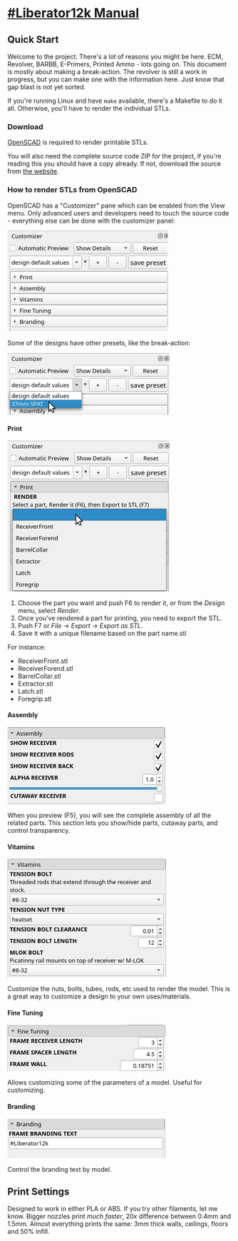 # [\#Liberator12k Manual](index.html)
## Quick Start

Welcome to the project. There's a lot of reasons you might be here. ECM, Revolver, BARBB, E-Primers, Printed Ammo - lots going on. This document is mostly about making a break-action. The revolver is still a work in progress, but you can make one with the information here. Just know that gap blast is not yet sorted.

If you're running Linux and have `make` available, there's a Makefile to do it all. Otherwise, you'll have to render the individual STLs.

### Download
[OpenSCAD](http://www.openscad.org) is required to render printable STLs.

You will also need the complete source code ZIP for the project, if you're reading this you should have a copy already. If not, download the source from [the website](https://Liberator12k.com).

### How to render STLs from OpenSCAD
OpenSCAD has a "Customizer" pane which can be enabled from the View menu. Only
advanced users and developers need to touch the source code - everything else
can be done with the customizer panel:

![Customizer](.manual/customizer.png)

Some of the designs have other presets, like the break-action:

![Customizer Preset](.manual/customizer_preset.png)

#### Print
![Customizer Print Section](.manual/customizer_print.png)

1. Choose the part you want and push F6 to render it, or from the *Design* menu, select *Render*.
2. Once you've rendered a part for printing, you need to export the STL.
3. Push F7 or *File* -> *Export* -> *Export as STL*.
4. Save it with a unique filename based on the part name.stl

For instance:
 * ReceiverFront.stl
 * ReceiverForend.stl
 * BarrelCollar.stl
 * Extractor.stl
 * Latch.stl
 * Foregrip.stl

#### Assembly
![Customizer Assembly Section](.manual/customizer_assembly.png)

When you preview (F5), you will see the complete assembly of all the related parts.
This section lets you show/hide parts, cutaway parts, and control transparency.

#### Vitamins
![Customizer Vitamins Section](.manual/customizer_vitamins.png)

Customize the nuts, bolts, tubes, rods, etc used to render the model. This is a
great way to customize a design to your own uses/materials.

#### Fine Tuning
![Customizer Fine Tuning Section](.manual/customizer_fine_tuning.png)

Allows customizing some of the parameters of a model. Useful for customizing.

#### Branding
![Customizer Branding Section](.manual/customizer_branding.png)

Control the branding text by model.

## Print Settings
Designed to work in either PLA or ABS. If you try other filaments, let me know.
Bigger nozzles print *much faster*, 20x difference between 0.4mm and 1.5mm.
Almost everything prints the same: 3mm thick walls, ceilings, floors and 50% infill.
